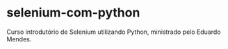 # selenium-com-python
 Curso introdutório de Selenium utilizando Python, ministrado pelo Eduardo Mendes.
